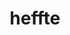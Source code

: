 ---
title: "heffte"
layout: cache
categories: [package, develop-2024-01-21]
meta: {"versions": ["2.4.0"], "compilers": ["cce@=15.0.1", "gcc@=10.3.0", "gcc@=11.4.0", "gcc@=9.4.0", "oneapi@=2023.2.0"], "oss": ["rhel8", "sle_hpc15", "ubuntu20.04", "ubuntu22.04"], "platforms": ["linux"], "targets": ["aarch64", "neoverse_v1", "ppc64le", "x86_64_v3", "x86_64_v4", "zen4"], "stacks": ["e4s", "e4s-aarch64", "e4s-cray-rhel", "e4s-cray-sles", "e4s-neoverse_v1", "e4s-oneapi", "e4s-power", "e4s-rocm-external", "root"], "num_specs": 21, "num_specs_by_stack": {"root": 21, "e4s-cray-rhel": 1, "e4s-cray-sles": 1, "e4s-neoverse_v1": 4, "e4s-power": 2, "e4s": 5, "e4s-rocm-external": 2, "e4s-oneapi": 2, "e4s-aarch64": 4}}
spec_details: [{"hash": "jry475s7uzujeec3rskzfkw36hwfegcr", "compiler": "cce@=15.0.1", "versions": ["2.4.0"], "os": "rhel8", "platform": "linux", "target": "zen4", "variants": ["build_system=cmake", "build_type=Release", "~cuda", "+fftw", "~fortran", "generator=make", "~ipo", "~magma", "~mkl", "~python", "~rocm", "+shared"], "stacks": ["root", "e4s-cray-rhel"], "size": "-", "tarball": "https://binaries.spack.io/releases/develop-2024-01-21/build_cache/linux-rhel8-zen4/cce-15.0.1/heffte-2.4.0/linux-rhel8-zen4-cce-15.0.1-heffte-2.4.0-jry475s7uzujeec3rskzfkw36hwfegcr.spack"}, {"hash": "kjx3fycaj6i7xlzlehlauvwr2sfekge2", "compiler": "gcc@=10.3.0", "versions": ["2.4.0"], "os": "sle_hpc15", "platform": "linux", "target": "x86_64_v4", "variants": ["build_system=cmake", "build_type=Release", "~cuda", "+fftw", "~fortran", "generator=make", "~ipo", "~magma", "~mkl", "~python", "~rocm", "+shared"], "stacks": ["e4s-cray-sles", "root"], "size": "-", "tarball": "https://binaries.spack.io/releases/develop-2024-01-21/build_cache/linux-sle_hpc15-x86_64_v4/gcc-10.3.0/heffte-2.4.0/linux-sle_hpc15-x86_64_v4-gcc-10.3.0-heffte-2.4.0-kjx3fycaj6i7xlzlehlauvwr2sfekge2.spack"}, {"hash": "f337tknesjhiqvb4nzyoui4hzpi3adan", "compiler": "gcc@=11.4.0", "versions": ["2.4.0"], "os": "ubuntu20.04", "platform": "linux", "target": "neoverse_v1", "variants": ["build_system=cmake", "build_type=Release", "+cuda", "cuda_arch=90", "~fftw", "~fortran", "generator=make", "~ipo", "~magma", "~mkl", "~python", "~rocm", "+shared"], "stacks": ["root", "e4s-neoverse_v1"], "size": "-", "tarball": "https://binaries.spack.io/releases/develop-2024-01-21/build_cache/linux-ubuntu20.04-neoverse_v1/gcc-11.4.0/heffte-2.4.0/linux-ubuntu20.04-neoverse_v1-gcc-11.4.0-heffte-2.4.0-f337tknesjhiqvb4nzyoui4hzpi3adan.spack"}, {"hash": "n3qhzyiy56xtd6nqk6xhmdkjr57xtbrx", "compiler": "gcc@=11.4.0", "versions": ["2.4.0"], "os": "ubuntu20.04", "platform": "linux", "target": "neoverse_v1", "variants": ["build_system=cmake", "build_type=Release", "+cuda", "cuda_arch=80", "~fftw", "~fortran", "generator=make", "~ipo", "~magma", "~mkl", "~python", "~rocm", "+shared"], "stacks": ["root", "e4s-neoverse_v1"], "size": "-", "tarball": "https://binaries.spack.io/releases/develop-2024-01-21/build_cache/linux-ubuntu20.04-neoverse_v1/gcc-11.4.0/heffte-2.4.0/linux-ubuntu20.04-neoverse_v1-gcc-11.4.0-heffte-2.4.0-n3qhzyiy56xtd6nqk6xhmdkjr57xtbrx.spack"}, {"hash": "nerl3i54kkkxfrnlz75r5k6447mzeblc", "compiler": "gcc@=11.4.0", "versions": ["2.4.0"], "os": "ubuntu20.04", "platform": "linux", "target": "neoverse_v1", "variants": ["build_system=cmake", "build_type=Release", "~cuda", "+fftw", "~fortran", "generator=make", "~ipo", "~magma", "~mkl", "~python", "~rocm", "+shared"], "stacks": ["root", "e4s-neoverse_v1"], "size": "-", "tarball": "https://binaries.spack.io/releases/develop-2024-01-21/build_cache/linux-ubuntu20.04-neoverse_v1/gcc-11.4.0/heffte-2.4.0/linux-ubuntu20.04-neoverse_v1-gcc-11.4.0-heffte-2.4.0-nerl3i54kkkxfrnlz75r5k6447mzeblc.spack"}, {"hash": "yuhdaihgkhbzxek57c7hlawdoswkcdsb", "compiler": "gcc@=11.4.0", "versions": ["2.4.0"], "os": "ubuntu20.04", "platform": "linux", "target": "neoverse_v1", "variants": ["build_system=cmake", "build_type=Release", "+cuda", "cuda_arch=75", "~fftw", "~fortran", "generator=make", "~ipo", "~magma", "~mkl", "~python", "~rocm", "+shared"], "stacks": ["root", "e4s-neoverse_v1"], "size": "-", "tarball": "https://binaries.spack.io/releases/develop-2024-01-21/build_cache/linux-ubuntu20.04-neoverse_v1/gcc-11.4.0/heffte-2.4.0/linux-ubuntu20.04-neoverse_v1-gcc-11.4.0-heffte-2.4.0-yuhdaihgkhbzxek57c7hlawdoswkcdsb.spack"}, {"hash": "3pjqvmxmynspirk6smf7puqywrfiqe4r", "compiler": "gcc@=9.4.0", "versions": ["2.4.0"], "os": "ubuntu20.04", "platform": "linux", "target": "ppc64le", "variants": ["build_system=cmake", "build_type=Release", "+cuda", "cuda_arch=70", "~fftw", "~fortran", "generator=make", "~ipo", "~magma", "~mkl", "~python", "~rocm", "+shared"], "stacks": ["e4s-power", "root"], "size": "-", "tarball": "https://binaries.spack.io/releases/develop-2024-01-21/build_cache/linux-ubuntu20.04-ppc64le/gcc-9.4.0/heffte-2.4.0/linux-ubuntu20.04-ppc64le-gcc-9.4.0-heffte-2.4.0-3pjqvmxmynspirk6smf7puqywrfiqe4r.spack"}, {"hash": "wj3vnra4zsdtqh3bsptxtijeatrl3vmn", "compiler": "gcc@=9.4.0", "versions": ["2.4.0"], "os": "ubuntu20.04", "platform": "linux", "target": "ppc64le", "variants": ["build_system=cmake", "build_type=Release", "~cuda", "+fftw", "~fortran", "generator=make", "~ipo", "~magma", "~mkl", "~python", "~rocm", "+shared"], "stacks": ["e4s-power", "root"], "size": "-", "tarball": "https://binaries.spack.io/releases/develop-2024-01-21/build_cache/linux-ubuntu20.04-ppc64le/gcc-9.4.0/heffte-2.4.0/linux-ubuntu20.04-ppc64le-gcc-9.4.0-heffte-2.4.0-wj3vnra4zsdtqh3bsptxtijeatrl3vmn.spack"}, {"hash": "sqzypwgetuctxv6jjmimkqqxngkvs6gg", "compiler": "gcc@=11.4.0", "versions": ["2.4.0"], "os": "ubuntu20.04", "platform": "linux", "target": "x86_64_v3", "variants": ["amdgpu_target=gfx90a", "build_system=cmake", "build_type=Release", "~cuda", "~fftw", "~fortran", "generator=make", "~ipo", "~magma", "~mkl", "~python", "+rocm", "+shared"], "stacks": ["root", "e4s"], "size": "-", "tarball": "https://binaries.spack.io/releases/develop-2024-01-21/build_cache/linux-ubuntu20.04-x86_64_v3/gcc-11.4.0/heffte-2.4.0/linux-ubuntu20.04-x86_64_v3-gcc-11.4.0-heffte-2.4.0-sqzypwgetuctxv6jjmimkqqxngkvs6gg.spack"}, {"hash": "5ntybz35awbyem2nehdpeoarswmvqxit", "compiler": "gcc@=11.4.0", "versions": ["2.4.0"], "os": "ubuntu20.04", "platform": "linux", "target": "x86_64_v3", "variants": ["amdgpu_target=gfx908", "build_system=cmake", "build_type=Release", "~cuda", "~fftw", "~fortran", "generator=make", "~ipo", "~magma", "~mkl", "~python", "+rocm", "+shared"], "stacks": ["e4s-rocm-external", "root"], "size": "-", "tarball": "https://binaries.spack.io/releases/develop-2024-01-21/build_cache/linux-ubuntu20.04-x86_64_v3/gcc-11.4.0/heffte-2.4.0/linux-ubuntu20.04-x86_64_v3-gcc-11.4.0-heffte-2.4.0-5ntybz35awbyem2nehdpeoarswmvqxit.spack"}, {"hash": "tqodk5rovmmipfzpfoxkqdpawhmwhx6h", "compiler": "gcc@=11.4.0", "versions": ["2.4.0"], "os": "ubuntu20.04", "platform": "linux", "target": "x86_64_v3", "variants": ["build_system=cmake", "build_type=Release", "+cuda", "cuda_arch=90", "~fftw", "~fortran", "generator=make", "~ipo", "~magma", "~mkl", "~python", "~rocm", "+shared"], "stacks": ["root", "e4s"], "size": "-", "tarball": "https://binaries.spack.io/releases/develop-2024-01-21/build_cache/linux-ubuntu20.04-x86_64_v3/gcc-11.4.0/heffte-2.4.0/linux-ubuntu20.04-x86_64_v3-gcc-11.4.0-heffte-2.4.0-tqodk5rovmmipfzpfoxkqdpawhmwhx6h.spack"}, {"hash": "qreokzjzo3auj7gvwedgebw7lpsg7lbg", "compiler": "gcc@=11.4.0", "versions": ["2.4.0"], "os": "ubuntu20.04", "platform": "linux", "target": "x86_64_v3", "variants": ["amdgpu_target=gfx908", "build_system=cmake", "build_type=Release", "~cuda", "~fftw", "~fortran", "generator=make", "~ipo", "~magma", "~mkl", "~python", "+rocm", "+shared"], "stacks": ["root", "e4s"], "size": "-", "tarball": "https://binaries.spack.io/releases/develop-2024-01-21/build_cache/linux-ubuntu20.04-x86_64_v3/gcc-11.4.0/heffte-2.4.0/linux-ubuntu20.04-x86_64_v3-gcc-11.4.0-heffte-2.4.0-qreokzjzo3auj7gvwedgebw7lpsg7lbg.spack"}, {"hash": "jgbu5hv2ck5jkhcuj42dcxila2eb7a4m", "compiler": "gcc@=11.4.0", "versions": ["2.4.0"], "os": "ubuntu20.04", "platform": "linux", "target": "x86_64_v3", "variants": ["build_system=cmake", "build_type=Release", "~cuda", "+fftw", "~fortran", "generator=make", "~ipo", "~magma", "~mkl", "~python", "~rocm", "+shared"], "stacks": ["root", "e4s"], "size": "-", "tarball": "https://binaries.spack.io/releases/develop-2024-01-21/build_cache/linux-ubuntu20.04-x86_64_v3/gcc-11.4.0/heffte-2.4.0/linux-ubuntu20.04-x86_64_v3-gcc-11.4.0-heffte-2.4.0-jgbu5hv2ck5jkhcuj42dcxila2eb7a4m.spack"}, {"hash": "ynza3jjdnqm4fwmfzy4e7dxsf77ilpa7", "compiler": "gcc@=11.4.0", "versions": ["2.4.0"], "os": "ubuntu20.04", "platform": "linux", "target": "x86_64_v3", "variants": ["build_system=cmake", "build_type=Release", "+cuda", "cuda_arch=80", "~fftw", "~fortran", "generator=make", "~ipo", "~magma", "~mkl", "~python", "~rocm", "+shared"], "stacks": ["root", "e4s"], "size": "-", "tarball": "https://binaries.spack.io/releases/develop-2024-01-21/build_cache/linux-ubuntu20.04-x86_64_v3/gcc-11.4.0/heffte-2.4.0/linux-ubuntu20.04-x86_64_v3-gcc-11.4.0-heffte-2.4.0-ynza3jjdnqm4fwmfzy4e7dxsf77ilpa7.spack"}, {"hash": "e55kgteuhlqznzzmhhd34obnkrrghfdp", "compiler": "gcc@=11.4.0", "versions": ["2.4.0"], "os": "ubuntu20.04", "platform": "linux", "target": "x86_64_v3", "variants": ["amdgpu_target=gfx90a", "build_system=cmake", "build_type=Release", "~cuda", "~fftw", "~fortran", "generator=make", "~ipo", "~magma", "~mkl", "~python", "+rocm", "+shared"], "stacks": ["e4s-rocm-external", "root"], "size": "-", "tarball": "https://binaries.spack.io/releases/develop-2024-01-21/build_cache/linux-ubuntu20.04-x86_64_v3/gcc-11.4.0/heffte-2.4.0/linux-ubuntu20.04-x86_64_v3-gcc-11.4.0-heffte-2.4.0-e55kgteuhlqznzzmhhd34obnkrrghfdp.spack"}, {"hash": "3hxjhwb6eqlzi7wbzq2dglzpl66w7325", "compiler": "oneapi@=2023.2.0", "versions": ["2.4.0"], "os": "ubuntu20.04", "platform": "linux", "target": "x86_64_v3", "variants": ["build_system=cmake", "build_type=Release", "~cuda", "~fftw", "~fortran", "generator=make", "~ipo", "~magma", "~mkl", "~python", "~rocm", "+shared", "+sycl"], "stacks": ["root", "e4s-oneapi"], "size": "-", "tarball": "https://binaries.spack.io/releases/develop-2024-01-21/build_cache/linux-ubuntu20.04-x86_64_v3/oneapi-2023.2.0/heffte-2.4.0/linux-ubuntu20.04-x86_64_v3-oneapi-2023.2.0-heffte-2.4.0-3hxjhwb6eqlzi7wbzq2dglzpl66w7325.spack"}, {"hash": "gk4enpy4lzmlblnzkg6v3fxgyxaqb4rv", "compiler": "oneapi@=2023.2.0", "versions": ["2.4.0"], "os": "ubuntu20.04", "platform": "linux", "target": "x86_64_v3", "variants": ["build_system=cmake", "build_type=Release", "~cuda", "+fftw", "~fortran", "generator=make", "~ipo", "~magma", "~mkl", "~python", "~rocm", "+shared", "~sycl"], "stacks": ["root", "e4s-oneapi"], "size": "-", "tarball": "https://binaries.spack.io/releases/develop-2024-01-21/build_cache/linux-ubuntu20.04-x86_64_v3/oneapi-2023.2.0/heffte-2.4.0/linux-ubuntu20.04-x86_64_v3-oneapi-2023.2.0-heffte-2.4.0-gk4enpy4lzmlblnzkg6v3fxgyxaqb4rv.spack"}, {"hash": "g43tkxuytwcetjdapmvf6xhcfsnoyplg", "compiler": "gcc@=11.4.0", "versions": ["2.4.0"], "os": "ubuntu22.04", "platform": "linux", "target": "aarch64", "variants": ["build_system=cmake", "build_type=Release", "~cuda", "+fftw", "~fortran", "generator=make", "~ipo", "~magma", "~mkl", "~python", "~rocm", "+shared"], "stacks": ["root", "e4s-aarch64"], "size": "-", "tarball": "https://binaries.spack.io/releases/develop-2024-01-21/build_cache/linux-ubuntu22.04-aarch64/gcc-11.4.0/heffte-2.4.0/linux-ubuntu22.04-aarch64-gcc-11.4.0-heffte-2.4.0-g43tkxuytwcetjdapmvf6xhcfsnoyplg.spack"}, {"hash": "hbvyd3lape6hjs4fw6v6uy4ho4k2skzd", "compiler": "gcc@=11.4.0", "versions": ["2.4.0"], "os": "ubuntu22.04", "platform": "linux", "target": "aarch64", "variants": ["build_system=cmake", "build_type=Release", "+cuda", "cuda_arch=90", "~fftw", "~fortran", "generator=make", "~ipo", "~magma", "~mkl", "~python", "~rocm", "+shared"], "stacks": ["root", "e4s-aarch64"], "size": "-", "tarball": "https://binaries.spack.io/releases/develop-2024-01-21/build_cache/linux-ubuntu22.04-aarch64/gcc-11.4.0/heffte-2.4.0/linux-ubuntu22.04-aarch64-gcc-11.4.0-heffte-2.4.0-hbvyd3lape6hjs4fw6v6uy4ho4k2skzd.spack"}, {"hash": "jvs3grmauudxojccuk5rynh5yene7anh", "compiler": "gcc@=11.4.0", "versions": ["2.4.0"], "os": "ubuntu22.04", "platform": "linux", "target": "aarch64", "variants": ["build_system=cmake", "build_type=Release", "+cuda", "cuda_arch=75", "~fftw", "~fortran", "generator=make", "~ipo", "~magma", "~mkl", "~python", "~rocm", "+shared"], "stacks": ["root", "e4s-aarch64"], "size": "-", "tarball": "https://binaries.spack.io/releases/develop-2024-01-21/build_cache/linux-ubuntu22.04-aarch64/gcc-11.4.0/heffte-2.4.0/linux-ubuntu22.04-aarch64-gcc-11.4.0-heffte-2.4.0-jvs3grmauudxojccuk5rynh5yene7anh.spack"}, {"hash": "m6pbdpbmsljrceg4ptoa76ki6vatdnmv", "compiler": "gcc@=11.4.0", "versions": ["2.4.0"], "os": "ubuntu22.04", "platform": "linux", "target": "aarch64", "variants": ["build_system=cmake", "build_type=Release", "+cuda", "cuda_arch=80", "~fftw", "~fortran", "generator=make", "~ipo", "~magma", "~mkl", "~python", "~rocm", "+shared"], "stacks": ["root", "e4s-aarch64"], "size": "-", "tarball": "https://binaries.spack.io/releases/develop-2024-01-21/build_cache/linux-ubuntu22.04-aarch64/gcc-11.4.0/heffte-2.4.0/linux-ubuntu22.04-aarch64-gcc-11.4.0-heffte-2.4.0-m6pbdpbmsljrceg4ptoa76ki6vatdnmv.spack"}]
---